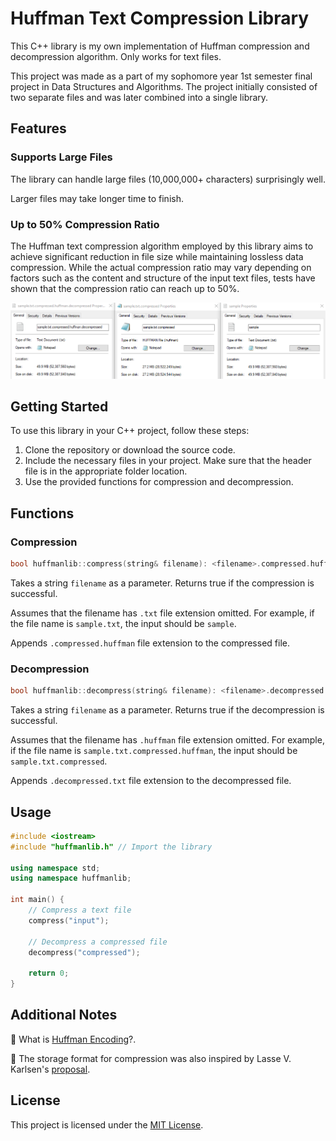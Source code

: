 # Huffman Text Compression Library

This C++ library is my own implementation of Huffman compression and decompression algorithm. Only works for text files.

This project was made as a part of my sophomore year 1st semester final project in Data Structures and Algorithms. The project initially consisted of two separate files and was later combined into a single library.

## Features

### Supports Large Files

The library can handle large files (10,000,000+ characters) surprisingly well. 

Larger files may take longer time to finish. 

### Up to 50% Compression Ratio

The Huffman text compression algorithm employed by this library aims to achieve significant reduction in file size while maintaining lossless data compression. While the actual compression ratio may vary depending on factors such as the content and structure of the input text files, tests have shown that the compression ratio can reach up to 50%.

![sample](sample.png)

## Getting Started

To use this library in your C++ project, follow these steps:

1. Clone the repository or download the source code.
2. Include the necessary files in your project. Make sure that the header file is in the appropriate folder location.
3. Use the provided functions for compression and decompression.

## Functions

### Compression

```cpp
bool huffmanlib::compress(string& filename): <filename>.compressed.huffman
```

Takes a string ```filename``` as a parameter. Returns true if the compression is successful. 

Assumes that the filename has ```.txt``` file extension omitted. For example, if the file name is ```sample.txt```, the input should be ```sample```. 

Appends ```.compressed.huffman``` file extension to the compressed file.


### Decompression

```cpp
bool huffmanlib::decompress(string& filename): <filename>.decompressed.txt
```

Takes a string ```filename``` as a parameter. Returns true if the decompression is successful. 

Assumes that the filename has ```.huffman``` file extension omitted. For example, if the file name is ```sample.txt.compressed.huffman```, the input should be ```sample.txt.compressed```. 

Appends ```.decompressed.txt``` file extension to the decompressed file.

## Usage

```cpp
#include <iostream>
#include "huffmanlib.h" // Import the library

using namespace std;
using namespace huffmanlib;

int main() {
    // Compress a text file
    compress("input");

    // Decompress a compressed file
    decompress("compressed");

    return 0;
}
```

## Additional Notes

📝 What is [Huffman Encoding](https://en.wikipedia.org/wiki/Huffman_coding)?.

📝 The storage format for compression was also inspired by Lasse V. Karlsen's [proposal](https://stackoverflow.com/questions/759707/efficient-way-of-storing-huffman-tree?fbclid=IwAR0QrUItpdWaI34hHisM8a8z5jzmsLLJYfdOQWALTJpEvINvc8ZGByCE-lU).

## License
This project is licensed under the [MIT License](LICENSE).
